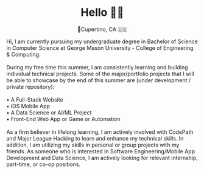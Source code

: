 <!--Greeting & Headline-->

<h1 align="center">
    Hello 👋🏼
</h1>


<!--
<h3 align="center">
  <samp>
    CS @ GMU | Student at CodePath.Org
  </samp>
</h3>

<hr>

-->

<!--About Me: Location, Sentences
<h3 align="center">
  <samp>
    About Me
  </samp>
</h3>
-->
<p align="center">
    📍Cupertino, CA 🇺🇸
</p>

<p align="left">
  Hi, I am currently pursuing my undergraduate degree in Bachelor of Science in Computer Science at George Mason University - College of Engineering & Computing.
  <br>
  <br>
    During my free time this summer, I am consistently learning and building individual technical projects. Some of the major/portfolio projects that I will be able to showcase by the end of this summer are (under development / private repository):<br>
  <br>
    • A Full-Stack Website<br>
    • iOS Mobile App<br>
    • A Data Science or AI/ML Project<br>
    • Front-End Web App or Game or Automation<br>
<!--   <br>
    I am preparing for the following cloud certifications:<br>
    • AWS Certified Cloud Practitioner<br>
    • Microsoft Certified: Azure Fundamentals<br>
-->
  <br> 
  As a firm believer in lifelong learning, I am actively involved with CodePath and Major League Hacking to learn and enhance my technical skills. In addition, I am utilizing my skills in personal or group projects with my friends. As someone who is interested in Software Engineering/Mobile App Development and Data Science, I am actively looking for relevant internship, part-time, or co-op positions.

</p>

<!-- HIDDEN SECTIONS -->

<!--Skills: Languages, Frameworks, Libraries, Tools-->
<!--
<h3 align="center">
  <samp>
  Languages and Tools
  </samp>
</h3>
-->

<!--
<p align="center">
  
<a href="https://www.python.org" target="_blank" rel="noreferrer">
<img src="https://raw.githubusercontent.com/devicons/devicon/master/icons/python/python-original.svg" alt="python" width="40" height="40"/> </a>
  
<a href="https://www.w3.org/html/" target="_blank" rel="noreferrer">
<img src="https://raw.githubusercontent.com/devicons/devicon/master/icons/html5/html5-original-wordmark.svg" alt="html5" width="40" height="40"/> </a>

<a href="https://www.w3schools.com/css/" target="_blank" rel="noreferrer">
<img src="https://raw.githubusercontent.com/devicons/devicon/master/icons/css3/css3-original-wordmark.svg" alt="css3" width="40" height="40"/> </a>  

<a href="https://developer.mozilla.org/en-US/docs/Web/JavaScript" target="_blank" rel="noreferrer">
<img src="https://raw.githubusercontent.com/devicons/devicon/master/icons/javascript/javascript-original.svg" alt="javascript" width="40" height="40"/> </a>
  
<a href="https://reactjs.org/" target="_blank" rel="noreferrer">
<img src="https://raw.githubusercontent.com/devicons/devicon/master/icons/react/react-original-wordmark.svg" alt="react.js" width="40" height="40"/> </a>
  
<a href="https://www.java.com" target="_blank" rel="noreferrer">
<img src="https://raw.githubusercontent.com/devicons/devicon/master/icons/java/java-original.svg" alt="java" width="40" height="40"/> </a>
  
<a href="https://developer.apple.com/swift/" target="_blank" rel="noreferrer">
<img src="https://raw.githubusercontent.com/devicons/devicon/master/icons/swift/swift-original.svg" alt="swift" width="40" height="40"/> </a>
  
<a href="https://reactnative.dev/" target="_blank" rel="noreferrer">
<img src="https://reactnative.dev/img/header_logo.svg" alt="reactnative" width="40" height="40"/> </a>
  
<a href="https://aws.amazon.com" target="_blank" rel="noreferrer">
<img src="https://raw.githubusercontent.com/devicons/devicon/master/icons/amazonwebservices/amazonwebservices-original-wordmark.svg" alt="aws" width="40" height="40"/> </a>
  
<a href="https://azure.microsoft.com/en-in/" target="_blank" rel="noreferrer">
<img src="https://www.vectorlogo.zone/logos/microsoft_azure/microsoft_azure-icon.svg" alt="azure" width="40" height="40"/> </a>
  
<a href="https://www.docker.com/" target="_blank" rel="noreferrer">
<img src="https://raw.githubusercontent.com/devicons/devicon/master/icons/docker/docker-original-wordmark.svg" alt="docker" width="40" height="40"/> </a> 

<a href="https://www.figma.com/" target="_blank" rel="noreferrer">
<img src="https://www.vectorlogo.zone/logos/figma/figma-icon.svg" alt="figma" width="40" height="40"/> </a>
  
<a href="https://firebase.google.com/" target="_blank" rel="noreferrer">
<img src="https://www.vectorlogo.zone/logos/firebase/firebase-icon.svg" alt="firebase" width="40" height="40"/> </a>
  
<a href="https://www.mysql.com/" target="_blank" rel="noreferrer">
<img src="https://raw.githubusercontent.com/devicons/devicon/master/icons/mysql/mysql-original-wordmark.svg" alt="mysql" width="40" height="40"/> </a>
  
<a href="https://pandas.pydata.org/" target="_blank" rel="noreferrer">
<img src="https://raw.githubusercontent.com/devicons/devicon/2ae2a900d2f041da66e950e4d48052658d850630/icons/pandas/pandas-original.svg" alt="pandas" width="40" height="40"/> </a>
  
<a href="https://www.postgresql.org" target="_blank" rel="noreferrer">
<img src="https://raw.githubusercontent.com/devicons/devicon/master/icons/postgresql/postgresql-original-wordmark.svg" alt="postgresql" width="40" height="40"/> </a>
  
<a href="https://seaborn.pydata.org/" target="_blank" rel="noreferrer">
<img src="https://seaborn.pydata.org/_images/logo-mark-lightbg.svg" alt="seaborn" width="40" height="40"/> </a>

</p>
-->

<!--GitHub Streaks-->
<!--
<p align="center">
  <img align="center" src="https://github-readme-streak-stats.herokuapp.com/?user=mohammed-76&" alt="mohammed-76" />
</p>
-->



<!--LeetCode Profile-->
<!--
<p align="center">
  <img align="center" src="https://leetcard.jacoblin.cool/mohammed-76" />
</p>
-->

<!--Socials-->
<!--
<h3 align="center">
  Connect With Me
</h3>
-->

<!--
<p align="center">

<a href="https://linkedin.com/in/mohammed-76" target="blank">
<img align="center" src="https://upload.wikimedia.org/wikipedia/commons/thumb/c/ca/LinkedIn_logo_initials.png/800px-LinkedIn_logo_initials.png" alt="mohammed-76" height="30" width="30" />
</a>

<a href="https://replit.com/@mohammed-76" target="blank">
<img align="center" src="https://upload.wikimedia.org/wikipedia/commons/thumb/7/78/New_Replit_Logo.svg/1200px-New_Replit_Logo.svg.png" alt="Replit.com Logo" height="35" width="33" />
</a>
  
<a href="https://www.hackerrank.com/mohammed76" target="blank">
<img align="center" src="https://res.cloudinary.com/crunchbase-production/image/upload/lqlkg85sw4sgmp2xvznh" alt="mohammed76" height="30" width="30" /></a>

<a href="https://www.leetcode.com/mohammed-76" target="blank">
<img align="center" src="https://cdn.iconscout.com/icon/free/png-256/free-leetcode-3521542-2944960.png" alt="mohammed-76" height="30" width="35" />
</a>
-->
</p>
